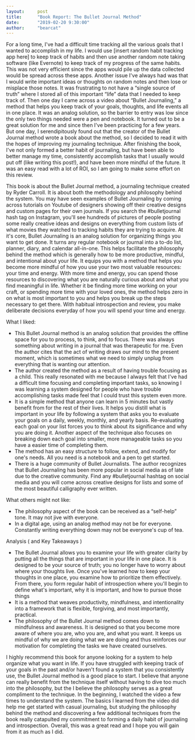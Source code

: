 ```yaml
---
layout:     post
title:      "Book Report: The Bullet Journal Method"
date:       "2019-02-20 9:30:00"
author:     "bearcat"
---
```


For a long time, I've had a difficult time tracking all the various goals that I wanted to accomplish in my life. I would use [insert random habit tracking app here] to keep track of habits and then use another random note taking software (like Evernote) to keep track of my progress of the same habits. This was not very efficient since the apps would pile up the data collected would be spread across these apps. Another issue I've always had was that I would write important ideas or thoughts on random notes and then lose or misplace those notes. It was frustrating to not have a “single source of truth” where I stored all of this important “life” data that I needed to keep track of. Then one day I came across a video about “Bullet Journaling,” a method that helps you keep track of your goals, thoughts, and life events all in one place.  It was an analog solution, so the barrier to entry was low since the only two things needed were a pen and notebook. It turned out to be a great solution for me and since then I've been practicing for a few years. But one day, I serendipitously found out that the creator of the Bullet Journal method wrote a book about the method, so I decided to read it with the hopes of improving my journaling technique. After finishing the book, I've not only formed a better habit of journaling, but have been able to better manage my time, consistently  accomplish tasks that I usually would put off (like writing this post!), and have been more mindful of the future. It was an easy read with a lot of ROI, so I am going to make some effort on this review. 

This book is about the Bullet Journal method, a journaling technique created by Ryder Carroll. It is about both the methodology and philosophy behind the system. You may have seen examples of Bullet Journaling by coming across tutorials on Youtube of designers showing off their creative designs and custom pages for their own journals. If you search the #bulletjournal hash tag on Instagram, you'll see hundreds of pictures of people posting some really creative ideas and designs on everything from custom lists of what movies they watched to tracking habits they are trying to acquire. At it's core, Bullet Journaling is an analog solution for organizing things you want to get done. It turns any regular notebook or journal into a to-do list, planner, diary, and calendar all-in-one.  This helps facilitate the philosophy behind the method which is generally how to be more productive, mindful, and intentional about your life.  It equips you with a method that helps you become more mindful of how you use your two most valuable resources: your time and energy. With more time and energy, you can spend those resources to discovering what you are naturally curious about and what you find meaningful in life. Whether it be finding more time working on your craft, or spending more time with your loved ones, the method helps zero in on what is most important to you and helps you break up the steps necessary to get there. With habitual introspection and review, you make deliberate decisions everyday of how you will spend your time and energy.

What I liked:

* This Bullet Journal method is an analog solution that provides the offline space for you to process, to think, and to focus. There was always something about writing in a journal that was therapeutic for me. Even the author cites that the act of writing draws our mind to the present moment, which is sometimes what we need to simply unplug from everything that is wanting our attention.
* The author created the method as a result of having trouble focusing as a child. This really resonated with me because I always felt that I've had a difficult time focusing and completing important tasks, so knowing I was learning a system designed for people who have trouble accomplishing tasks made feel that I could trust this system even more. 
* It is a simple method that anyone can learn in 5 minutes but vastly benefit from for the rest of their lives. It helps you distill what is important in your life by following a system that asks you to evaluate your goals on a daily, weekly, monthly, and yearly basis.  Re-evaluating each goal on your list forces you to think about its significance and why you are doing it. Another aspect of the technique also focuses on breaking down each goal into smaller, more manageable tasks so you have a easier time of completing them.
* The method has an easy structure to follow, extend, and modify for one's needs. All you need is a notebook and a pen to get started. 
* There is a huge community of Bullet Journalists. The author recognizes that Bullet Journaling has been more popular in social media as of late due to the creative community. Find any #bulletjournal hashtag on social media and you will come across creative designs for lists and some of the most beautiful calligraphy ever written.


What others might not like:

* The philosophy aspect of the book can be received as a “self-help” tone. It may not jive with everyone.
* In a digital age, using an analog method may not be for everyone. Constantly writing everything down may not be everyone's cup of tea. 

Analysis ( and Key Takeaways )

* The Bullet Journal allows you to examine your life with greater clarity by putting all the things that are important in your life in one place. It is designed to be your source of truth; you no longer have to worry about where your thoughts live. Once you've learned how to keep your thoughts in one place, you examine how to prioritize them effectively. From there, you form regular habit of introspection where you'll begin to define what's important, why it is important, and how to pursue those things
* It is a method that weaves productivity, mindfulness, and intentionality into a framework that is flexible, forgiving, and most importantly, practical.
* The philosophy of the Bullet Journal method comes down to mindfulness and awareness. It is designed so that you become more aware of where you are, who you are, and what you want.  It keeps us mindful of why we are doing what we are doing and thus reinforces our motivation for completing the tasks we have created ourselves.

I highly recommend this book for anyone looking for a system to help organize what you want in life. If you have struggled with keeping track of your goals in the past and/or haven't found a system that you consistently use, the Bullet Journal method is a good place to start. I believe that anyone can really benefit from the technique itself without having to dive too much into the philosophy, but the I believe the philosophy serves as a great compliment to the technique.  In the beginning, I watched the video a few times to understand the system. The basics I learned from the video did help me get started with casual journaling, but studying the philosophy behind the method and discovering a few additional techniques from the book really catapulted my commitment to forming a daily habit of journaling and introspection. Overall, this was a great read and I hope you will gain from it as much as I did.
